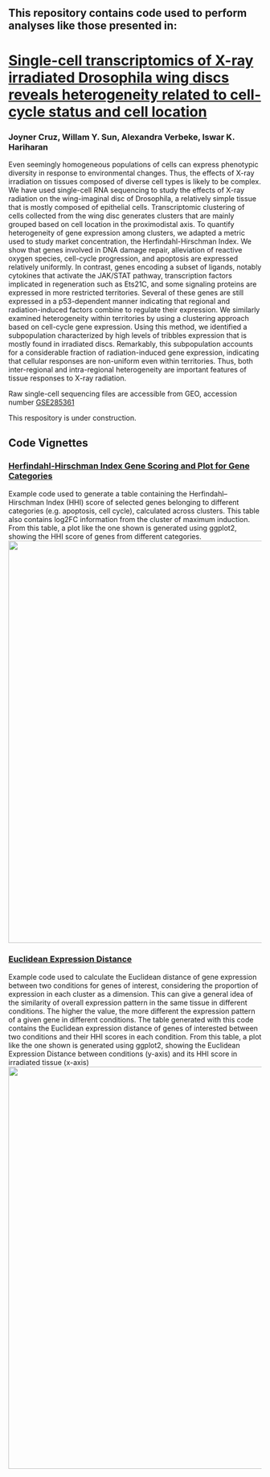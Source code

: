 ## This repository contains code used to perform analyses like those presented in:
# [Single-cell transcriptomics of X-ray irradiated Drosophila wing discs reveals heterogeneity related to cell-cycle status and cell location](https://www.biorxiv.org/content/10.1101/2024.12.10.627868v1)
### Joyner Cruz, Willam Y. Sun, Alexandra Verbeke, Iswar K. Hariharan

Even seemingly homogeneous populations of cells can express phenotypic diversity in response to environmental changes. Thus, the effects of X-ray irradiation on tissues composed of diverse cell types is likely to be complex. We have used single-cell RNA sequencing to study the effects of X-ray radiation on the wing-imaginal disc of Drosophila, a relatively simple tissue that is mostly composed of epithelial cells. Transcriptomic clustering of cells collected from the wing disc generates clusters that are mainly grouped based on cell location in the proximodistal axis. To quantify heterogeneity of gene expression among clusters, we adapted a metric used to study market concentration, the Herfindahl-Hirschman Index. We show that genes involved in DNA damage repair, alleviation of reactive oxygen species, cell-cycle progression, and apoptosis are expressed relatively uniformly. In contrast, genes encoding a subset of ligands, notably cytokines that activate the JAK/STAT pathway, transcription factors implicated in regeneration such as Ets21C, and some signaling proteins are expressed in more restricted territories. Several of these genes are still expressed in a p53-dependent manner indicating that regional and radiation-induced factors combine to regulate their expression. We similarly examined heterogeneity within territories by using a clustering approach based on cell-cycle gene expression. Using this method, we identified a subpopulation characterized by high levels of tribbles expression that is mostly found in irradiated discs. Remarkably, this subpopulation accounts for a considerable fraction of radiation-induced gene expression, indicating that cellular responses are non-uniform even within territories. Thus, both inter-regional and intra-regional heterogeneity are important features of tissue responses to X-ray radiation.

Raw single-cell sequencing files are accessible from GEO, accession number [GSE285361](https://www.ncbi.nlm.nih.gov/geo/query/acc.cgi?acc=GSE285361)

This respository is under construction.

## Code Vignettes
 
### [Herfindahl-Hirschman Index Gene Scoring and Plot for Gene Categories](https://github.com/HariharanLab/Cruz_Sun_Verbeke_Hariharan/blob/main/R_code_scRNA_analysis/Herfindahl-Hirschman%20Index%20Gene%20Scoring%20and%20Plot%20for%20Gene%20Categories.Rmd)

Example code used to generate a table containing the Herfindahl–Hirschman Index (HHI) score of selected genes belonging to different categories (e.g. apoptosis, cell cycle), calculated across clusters. This table also contains log2FC information from the cluster of maximum induction. From this table, a plot like the one shown is generated using ggplot2, showing the HHI score of genes from different categories. 
<img src="https://github.com/user-attachments/assets/a2ac3748-889d-4159-9561-090716423721" width="800">

### [Euclidean Expression Distance](https://github.com/HariharanLab/Cruz_Sun_Verbeke_Hariharan/blob/main/R_code_scRNA_analysis/Euclidean%20Expression%20Distance.Rmd)

Example code used to calculate the Euclidean distance of gene expression between two conditions for genes of interest, considering the proportion of expression in each cluster as a dimension. This can give a general idea of the similarity of overall expression pattern in the same tissue in different conditions. The higher the value, the more different the expression pattern of a given gene in different conditions. The table generated with this code contains the Euclidean expression distance of genes of interested between two conditions and their HHI scores in each condition. From this table, a plot like the one shown is generated using ggplot2, showing the Euclidean Expression Distance between conditions (y-axis) and its HHI score in irradiated tissue (x-axis)
<img src="(https://github.com/user-attachments/assets/1d182414-42f3-4861-951d-d4d032e17bed)" width="800">



